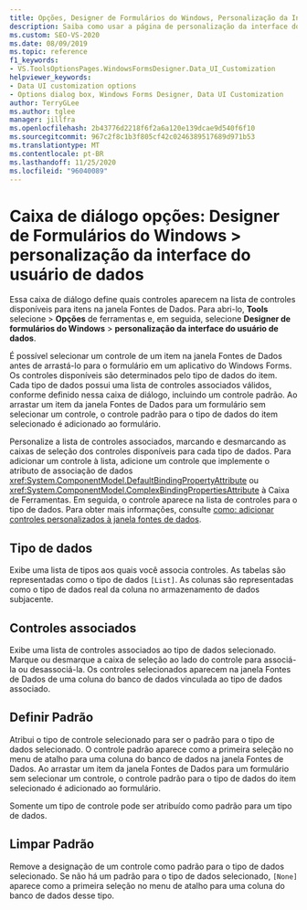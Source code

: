 ```yaml
---
title: Opções, Designer de Formulários do Windows, Personalização da Interface do Usuário de Dados
description: Saiba como usar a página de personalização da interface do usuário de dados para definir quais controles aparecem na lista de controles disponíveis para os itens na janela fontes de dados.
ms.custom: SEO-VS-2020
ms.date: 08/09/2019
ms.topic: reference
f1_keywords:
- VS.ToolsOptionsPages.WindowsFormsDesigner.Data_UI_Customization
helpviewer_keywords:
- Data UI customization options
- Options dialog box, Windows Forms Designer, Data UI Customization
author: TerryGLee
ms.author: tglee
manager: jillfra
ms.openlocfilehash: 2b43776d2218f6f2a6a120e139dcae9d540f6f10
ms.sourcegitcommit: 967c2f8c1b3f805cf42c0246389517689d971b53
ms.translationtype: MT
ms.contentlocale: pt-BR
ms.lasthandoff: 11/25/2020
ms.locfileid: "96040089"
---
```

# <a name="options-dialog-box-windows-forms-designer--data-ui-customization"></a>Caixa de diálogo opções: Designer de Formulários do Windows > personalização da interface do usuário de dados

Essa caixa de diálogo define quais controles aparecem na lista de controles disponíveis para itens na janela Fontes de Dados. Para abri-lo, **Tools** selecione  >  **Opções** de ferramentas e, em seguida, selecione **Designer de formulários do Windows**  >  **personalização da interface do usuário de dados**.

É possível selecionar um controle de um item na janela Fontes de Dados antes de arrastá-lo para o formulário em um aplicativo do Windows Forms. Os controles disponíveis são determinados pelo tipo de dados do item. Cada tipo de dados possui uma lista de controles associados válidos, conforme definido nessa caixa de diálogo, incluindo um controle padrão. Ao arrastar um item da janela Fontes de Dados para um formulário sem selecionar um controle, o controle padrão para o tipo de dados do item selecionado é adicionado ao formulário.

Personalize a lista de controles associados, marcando e desmarcando as caixas de seleção dos controles disponíveis para cada tipo de dados. Para adicionar um controle à lista, adicione um controle que implemente o atributo de associação de dados <xref:System.ComponentModel.DefaultBindingPropertyAttribute> ou <xref:System.ComponentModel.ComplexBindingPropertiesAttribute> à Caixa de Ferramentas. Em seguida, o controle aparece na lista de controles para o tipo de dados. Para obter mais informações, consulte [como: adicionar controles personalizados à janela fontes de dados](../..//data-tools/add-custom-controls-to-the-data-sources-window.md).

## <a name="data-type"></a>Tipo de dados

Exibe uma lista de tipos aos quais você associa controles. As tabelas são representadas como o tipo de dados `[List]`. As colunas são representadas como o tipo de dados real da coluna no armazenamento de dados subjacente.

## <a name="associated-controls"></a>Controles associados

Exibe uma lista de controles associados ao tipo de dados selecionado. Marque ou desmarque a caixa de seleção ao lado do controle para associá-la ou desassociá-la. Os controles selecionados aparecem na janela Fontes de Dados de uma coluna do banco de dados vinculada ao tipo de dados associado.

## <a name="set-default"></a>Definir Padrão

Atribui o tipo de controle selecionado para ser o padrão para o tipo de dados selecionado. O controle padrão aparece como a primeira seleção no menu de atalho para uma coluna do banco de dados na janela Fontes de Dados. Ao arrastar um item da janela Fontes de Dados para um formulário sem selecionar um controle, o controle padrão para o tipo de dados do item selecionado é adicionado ao formulário.

Somente um tipo de controle pode ser atribuído como padrão para um tipo de dados.

## <a name="clear-default"></a>Limpar Padrão

Remove a designação de um controle como padrão para o tipo de dados selecionado. Se não há um padrão para o tipo de dados selecionado, `[None]` aparece como a primeira seleção no menu de atalho para uma coluna do banco de dados desse tipo.
